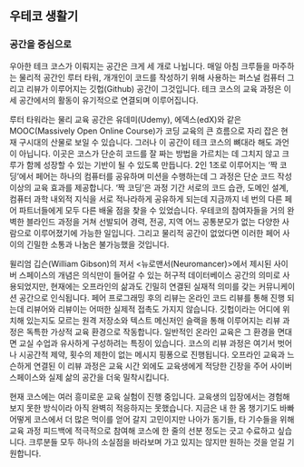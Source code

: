 ## 우테코 생활기
### 공간을 중심으로

우아한 테크 코스가 이뤄지는 공간은 크게 세 개로 나뉩니다. 매일 아침 크루들을 마주하는 물리적 공간인 루터 타워, 개개인이 코드를 작성하기 위해 사용하는 퍼스널 컴퓨터 그리고 리뷰가 이루어지는 깃헙(Github) 공간이 그것입니다. 테크 코스의 교육 과정은 이 세 공간에서의 활동이 유기적으로 연결되며 이루어집니다.  

루터 타워라는 물리 교육 공간은 유데미(Udemy), 에덱스(edX)와 같은 MOOC(Massively Open Online Course)가 코딩 교육의 큰 흐름으로 자리 잡은 현재 구시대의 산물로 보일 수 있습니다. 그러나 이 공간이 테크 코스의 뼈대라 해도 과언이 아닙니다. 이곳은 코스가 단순히 코드를 잘 짜는 방법을 가르치는 데 그치지 않고 크루가 함께 성장할 수 있는 기반이 될 수 있도록 만듭니다.  2인 1조로 이루어지는 ‘짝 코딩’에서 페어는 하나의 컴퓨터를 공유하며 미션을 수행하는데 그 과정은 단순 코드 작성 이상의 교육 효과를 제공합니다. ‘짝 코딩’은 과정 기간 서로의 코드 습관, 도메인 설계, 컴퓨터 과학 내외적 지식을 서로 적나라하게 공유하게 되는데 지금까지 네 번의 다른 페어 파트너들에게 모두 다른 배울 점을 찾을 수 있었습니다. 우테코의 참여자들을 거의 완벽한 블라인드 과정을 거쳐 선발되어 경력, 전공, 지역 어느 공통분모가 없는 다양한 사람으로 이루어졌기에 가능한 일입니다. 그리고 물리적 공간이 없었다면 이러한 페어 사이의 긴밀한 소통과 나눔은 불가능했을 것입니다. 

윌리엄 깁슨(William Gibson)의 저서 <뉴로맨서(Neuromancer)>에서 제시된 사이버 스페이스의 개념은 의식만이 들어갈 수 있는 허구적 데이터베이스 공간의 의미로 사용되었지만, 현재에는 오프라인의 삶과도 긴밀히 연결된 실재적 의미를 갖는 커뮤니케이션 공간으로 인식됩니다. 페어 프로그래밍 후의 리뷰는 온라인 코드 리뷰를 통해 진행 되는데 리뷰어와 리뷰이는 어떠한 실제적 접촉도 가지지 않습니다. 깃헙이라는 어디에 위치해 있는지도 모르는 원격 저장소와 텍스트 메신저인 슬랙을 통해 이루어지는 리뷰 과정은 독특한 가상적 교육 환경으로 작동합니다. 일반적인 온라인 교육은 그 환경을 면대면 교실 수업과 유사하게 구성하려는 특징이 있습니다. 코스의 리뷰 과정은 여기서 벗어나 시공간적 제약, 횟수의 제한이 없는 메시지 핑퐁으로 진행됩니다. 오프라인 교육과 느슨하게 연결된 이 리뷰 과정은 교육 시간 외에도 교육생에게 적당한 긴장을 주어 사이버 스페이스와 실제 삶의 공간을 더욱 밀착시킵니다. 

현재 코스에는 여러 흥미로운 교육 실험이 진행 중입니다. 교육생의 입장에서는 경험해 보지 못한 방식이라 아직 완벽히 적응하지는 못했습니다. 지금은 내 한 몸 챙기기도 바빠 어떻게 코스에서 더 많은 먹이를 얻어 갈지 고민이지만 나아가 동기들, 타 기수들을 위해 교육 과정 피드백에 적극적으로 참여해 코스에 한 줄의 선분 정도는 긋고 수료하고 싶습니다. 크루분들 모두 하나의 소실점을 바라보며 가고 있지는 않지만 원하는 것을 얻길 기원합니다.